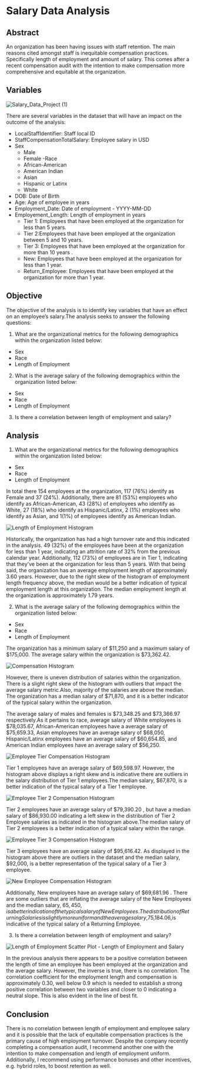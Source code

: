 # Salary Data Analysis

## Abstract 

An organization has been having issues with staff retention. The main reasons cited amongst staff is inequitable compensation practices. Specifically length of employment and amount of salary. This comes after a recent compensation audit with the intention to make compensation more comprehensive and equitable at the organization.

## Variables


![Salary_Data_Project (1)](https://user-images.githubusercontent.com/112409778/226190531-26196558-55aa-4854-80f8-1874ec2d9c11.png)


There are several variables in the dataset that will have an impact on the outcome of the analysis:

- LocalStaffIdentifier: Staff local ID
- StaffCompensationTotalSalary: Employee salary in USD 
- Sex 
  - Male 
  - Female
 -Race 
  - African-American
  - American Indian
  - Asian
  - Hispanic or Latinx
  - White 
 - DOB: Date of Birth 
 - Age: Age of employee in years
 - Employment_Date: Date of employment - YYYY-MM-DD
 - Employement_Length: Length of employment in years
    - Tier 1: Employees that have been employed at the organization for less than 5 years.
    - Tier 2:Employees that have been employed at the organization between 5 and 10 years.
    - Tier 3: Employees that have been employed at the organization for more than 10 years .
    - New: Employees that have been employed at the organization for less than 1 year.
    - Return_Employee: Employees that have been employed at the organization for more than 1 year.

## Objective 

The objective of the analysis is to identify key variables that have an effect on an employee’s salary.The analysis seeks to answer the following questions:

1. What are the organizational metrics for the following demographics within the organization listed below:
  - Sex
  - Race
  - Length of Employment 

2. What is the average salary of the following demographics within the organization listed below:
  - Sex
  - Race
  - Length of Employment 

3. Is there a correlation between length of employment and salary?

## Analysis 

1. What are the organizational metrics for the following demographics within the organization listed below:
  - Sex
  - Race
  - Length of Employment 


In total there 154 employees at the organization, 117 (76%) identify as Female and 37 (24%). Additionally, there are 81 (53%) employees  who identify as African-American, 43 (28%) of employees who identify as White, 27 (18%) who identify as Hispanic/Latinx,  2 (1%) employees  who identify as Asian, and 1(1%) of employees identify as American Indian. 

![Length of Employment Histogram](https://user-images.githubusercontent.com/112409778/226191881-df8a004d-7195-42c1-aaff-7a569fcbfcc5.jpg)

Historically, the organization has had a high turnover rate and this indicated in the analysis. 49 (32%) of the employees have been at the organization for less than 1 year, indicating an attrition rate of 32% from the previous calendar year. Additionally, 112 (73%) of employees are in Tier 1, indicating that they’ve been at the organization for less than 5 years. With that being said, the organization has an average employment length of approximately 3.60 years. However, due to the right skew of the histogram of employment length frequency above, the median would be a better indication of typical employment length at this organization. The median employment length at the organization is approximately 1.79 years.


2. What is the average salary of the following demographics within the organization listed below:
  - Sex
  - Race
  - Length of Employment 

The organization has a minimum salary of $11,250 and a maximum salary of $175,000. The average salary within the organization is $73,362.42. 

![Compensation Histogram](https://user-images.githubusercontent.com/112409778/226191977-8b3e746c-29b1-4f0a-9963-7a5884b91c93.jpg)

However, there is uneven distribution of salaries within the organization. There is a slight right skew of the histogram with outliers that impact the average salary metric.Also, majority of the salaries are above the median. The organization has a median salary of $71,870, and it is a better indicator of the typical salary within the organization. 

The average salary of males and females is $73,348.25 and $73,366.97 respectively.As it pertains to race, average salary of White employees is $78,035.67, African-American employees have a average salary of $75,659.33, Asian employees have an average salary of  $68,050, Hispanic/Latinx employees have an average salary of $60,654.85, and American Indian employees have an average salary of $56,250.

![Employee Tier Compensation Histogram](https://user-images.githubusercontent.com/112409778/226192026-59326232-bc6e-4b40-bf14-b80a9dc00ac4.jpg)

Tier 1 employees have an average salary of $69,598.97. However, the histogram above displays a right skew and is indicative there are outliers in the salary distribution of Tier 1 employees.The median salary, $67,870, is a better indication of the typical salary of a Tier 1 employee. 

![Employee Tier  2 Compensation Histogram](https://user-images.githubusercontent.com/112409778/226210348-2a8730ef-e6b5-429b-a97d-ac677a783453.jpg)

Tier 2 employees have an average salary of $79,390.20 , but have a median salary of $86,930.00  indicating a left skew in the distribution of Tier 2 Employee salaries as indicated in the histogram above.The median salary of Tier 2 employees is a better indication of a typical salary within the range.

![Employee Tier 3 Compensation Histogram](https://user-images.githubusercontent.com/112409778/226192069-b48ce58f-df58-4c8e-8400-33299371b4df.jpg)

Tier 3 employees have an average salary of $95,616.42.  As displayed in the histogram above there are outliers in the dataset and the median salary, $92,000, is a better representation of the typical salary of a Tier 3 employee.

![New Employee Compensation Histogram](https://user-images.githubusercontent.com/112409778/226192101-cbd0b3c5-2a27-4c4b-ac58-bc23a1f9c4d1.jpg)

Additionally, New employees have an average salary of $69,681.96 . There are some outliers that are inflating the average salary of the New Employees and the median salary, $65,450, is a better indication of the typical salary of New Employees. The distribution of Returning Salaries is slightly more uniform and the average salary,$75,184.06,is indicative of the typical salary of a Returning Employee.

3. Is there a correlation between length of employment and salary?

![Length of Employment Scatter Plot - Length of Employment and Salary](https://user-images.githubusercontent.com/112409778/226192194-682549d8-2ab5-4cb9-8f6f-68ea5142ce1b.jpg)

In the previous analysis there appears to be a positive correlation between the length of time an employee has been employed at the organization and the average salary. However, the inverse is true, there is no correlation. The correlation coefficient for the employment length and compensation is approximately 0.30, well below 0.9 which is needed to establish a strong positive correlation between two variables and closer to 0 indicating a neutral slope. This is also evident in the line of best fit.

## Conclusion

There is no correlation between length of employment and employee salary and it is possible that the lack of equitable compensation practices is the primary cause of high employment turnover. Despite the company recently completing a compensation audit, I recommend another one with the intention to make compensation and length of employment uniform. Additionally, I recommend using performance bonuses and other incentives, e.g. hybrid roles, to boost retention as well. 

